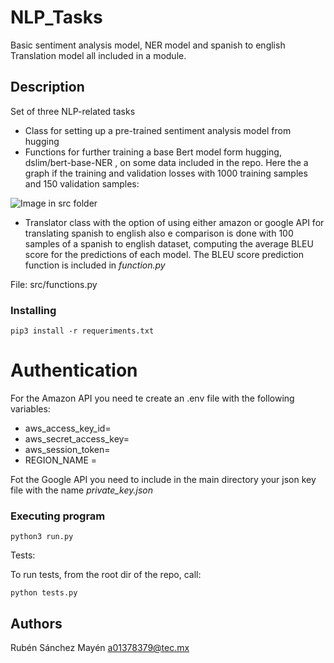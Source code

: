 # NLP_Tasks

Basic sentiment analysis model, NER model and spanish to english Translation model all included in a module.

## Description

Set of three NLP-related tasks
* Class for setting up a pre-trained sentiment analysis model from hugging
* Functions for further training a base Bert model form hugging, dslim/bert-base-NER , on some data included in the repo. Here the a graph if the training and validation losses with 1000 training samples and 150 validation samples:

![Image in src folder](https://github.com/pataata/NLP_Homework/blob/main/src/train_eval_loss.png?raw=true)

* Translator class with the option of using either amazon or google API for translating spanish to english also e comparison is done with 100 samples of a spanish to english dataset, computing the average BLEU score for the predictions of each model. The BLEU score prediction function is included in *function.py*

File: src/functions.py

### Installing
```
pip3 install -r requeriments.txt
```

# Authentication

For the Amazon API you need te create an .env file with the following variables:
* aws_access_key_id=
* aws_secret_access_key=
* aws_session_token=
* REGION_NAME = 

Fot the Google API you need to include in the main directory your json key file with the name *private_key.json*

### Executing program
```
python3 run.py
```
Tests: 

To run tests, from the root dir of the repo, call: 
```
python tests.py
```

## Authors

Rubén Sánchez Mayén
a01378379@tec.mx
